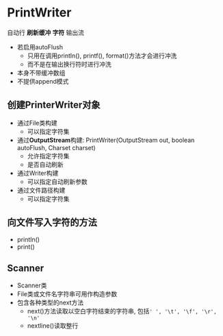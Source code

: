 # PrintWriter

自动行 **刷新缓冲** **字符** 输出流

- 若启用autoFlush
  - 只用在调用println(), printf(), format()方法才会进行冲洗
  - 而不是在输出换行符时进行冲洗
- 本身不带缓冲数组
- 不提供append模式

## 创建PrinterWriter对象

- 通过File类构建
  - 可以指定字符集
- 通过**OutputStream**构建: PrintWriter(OutputStream out, boolean autoFlush, Charset charset)
  - 允许指定字符集
  - 是否自动刷新
- 通过Writer构建
  - 可以指定自动刷新参数
- 通过文件路径构建
  - 可以指定字符集

## 向文件写入字符的方法

- println()
- print()

## Scanner

- Scanner类
- File类或文件名字符串可用作构造参数
- 包含各种类型的next方法
  - next()方法读取以空白字符结束的字符串, 包括`' ', '\t', '\f', '\r', '\n'`
  - nextline()读取整行